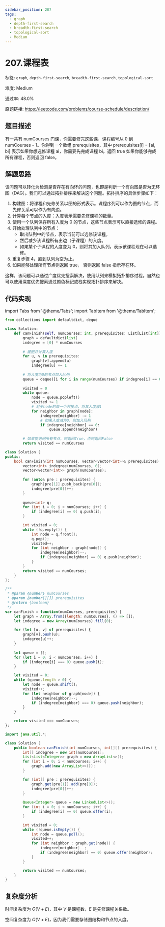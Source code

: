 ```yaml
---
sidebar_position: 207
tags:
  - graph
  - depth-first-search
  - breadth-first-search
  - topological-sort
  - Medium
---
```


# 207.课程表

标签: `graph`, `depth-first-search`, `breadth-first-search`, `topological-sort`

难度: Medium

通过率: 48.0%

原题链接: https://leetcode.com/problems/course-schedule/description/

## 题目描述
有一共有 numCourses 门课，你需要修完这些课，课程编号从 0 到 numCourses - 1。你得到一个数组 prerequisites，其中 prerequisites[i] = [ai, bi] 表示如果你想选修课程 ai，你需要先完成课程 bi。返回 true 如果你能够完成所有课程，否则返回 false。

## 解题思路
该问题可以转化为检测是否存在有向环的问题，也即是判断一个有向图是否为无环图（DAG）。我们可以通过拓扑排序来解决这个问题。拓扑排序的具体步骤如下：

1. 构建图：将课程和先修关系以图的形式表示。课程序列可以作为图的节点，而先修关系可以作为有向边。
2. 计算每个节点的入度：入度表示需要先修课程的数量。
3. 使用一个队列保存所有入度为 0 的节点，这些节点表示可以直接选修的课程。
4. 开始处理队列中的节点：
   - 取出队列中的节点，表示当前可以选修该课程。
   - 然后减少该课程所有出边（子课程）的入度。
   - 如果某个子课程的入度变为 0，则将其加入队列，表示该课程现在可以选修。
5. 重复步骤 4，直到队列为空为止。
6. 如果能够处理所有节点则返回 true， 否则返回 false 指示存在环。

这样，该问题可以通过广度优先搜索解决，使用队列来模拟拓扑排序过程。自然也可以使用深度优先搜索通过颜色标记或栈实现拓扑排序来解决。

## 代码实现
import Tabs from '@theme/Tabs';
import TabItem from '@theme/TabItem';

<Tabs>
<TabItem value="python" label="Python">

```python
from collections import defaultdict, deque

class Solution:
    def canFinish(self, numCourses: int, prerequisites: List[List[int]]) -> bool:
        graph = defaultdict(list)
        indegree = [0] * numCourses
        
        # 建图并计算入度
        for u, v in prerequisites:
            graph[v].append(u)
            indegree[u] += 1
        
        # 将入度为0的节点加入队列
        queue = deque([i for i in range(numCourses) if indegree[i] == 0])
        
        visited = 0
        while queue:
            node = queue.popleft()
            visited += 1
            # 对于node的每一个邻接点，将其入度减1
            for neighbor in graph[node]:
                indegree[neighbor] -= 1
                # 如果入度减为0，则加入队列
                if indegree[neighbor] == 0:
                    queue.append(neighbor)
        
        # 如果能访问所有节点，则返回True，否则返回False
        return visited == numCourses
```

</TabItem>
<TabItem value="cpp" label="C++">

```cpp
class Solution {
public:
    bool canFinish(int numCourses, vector<vector<int>>& prerequisites) {
        vector<int> indegree(numCourses, 0);
        vector<vector<int>> graph(numCourses);
        
        for (auto& pre : prerequisites) {
            graph[pre[1]].push_back(pre[0]);
            indegree[pre[0]]++;
        }
        
        queue<int> q;
        for (int i = 0; i < numCourses; i++) {
            if (indegree[i] == 0) q.push(i);
        }

        int visited = 0;
        while (!q.empty()) {
            int node = q.front();
            q.pop();
            visited++;
            for (int neighbor : graph[node]) {
                indegree[neighbor]--;
                if (indegree[neighbor] == 0) q.push(neighbor);
            }
        }
        return visited == numCourses;
    }
};
```

</TabItem>
<TabItem value="javascript" label="JavaScript">

```javascript
/**
 * @param {number} numCourses
 * @param {number[][]} prerequisites
 * @return {boolean}
 */
var canFinish = function(numCourses, prerequisites) {
    let graph = Array.from({length: numCourses}, () => []);
    let indegree = new Array(numCourses).fill(0);

    for (let [u, v] of prerequisites) {
        graph[v].push(u);
        indegree[u]++;
    }
    
    let queue = [];
    for (let i = 0; i < numCourses; i++) {
        if (indegree[i] === 0) queue.push(i);
    }

    let visited = 0;
    while (queue.length > 0) {
        let node = queue.shift();
        visited++;
        for (let neighbor of graph[node]) {
            indegree[neighbor]--;
            if (indegree[neighbor] === 0) queue.push(neighbor);
        }
    }

    return visited === numCourses;
};
```

</TabItem>
<TabItem value="java" label="Java">

```java
import java.util.*;

class Solution {
    public boolean canFinish(int numCourses, int[][] prerequisites) {
        int[] indegree = new int[numCourses];
        List<List<Integer>> graph = new ArrayList<>();
        for (int i = 0; i < numCourses; i++) {
            graph.add(new ArrayList<>());
        }

        for (int[] pre : prerequisites) {
            graph.get(pre[1]).add(pre[0]);
            indegree[pre[0]]++;
        }
        
        Queue<Integer> queue = new LinkedList<>();
        for (int i = 0; i < numCourses; i++) {
            if (indegree[i] == 0) queue.offer(i);
        }

        int visited = 0;
        while (!queue.isEmpty()) {
            int node = queue.poll();
            visited++;
            for (int neighbor : graph.get(node)) {
                indegree[neighbor]--;
                if (indegree[neighbor] == 0) queue.offer(neighbor);
            }
        }

        return visited == numCourses;
    }
}
```

</TabItem>
</Tabs>

## 复杂度分析
时间复杂度为 $O(V + E)$，其中 $V$ 是课程数，$E$ 是先修课程关系数。

空间复杂度为 $O(V + E)$，因为我们需要存储图结构和节点的入度。
